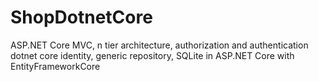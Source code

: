 # ShopDotnetCore
ASP.NET Core MVC, n tier architecture, authorization and authentication dotnet core identity, generic repository, SQLite in ASP.NET Core with EntityFrameworkCore
